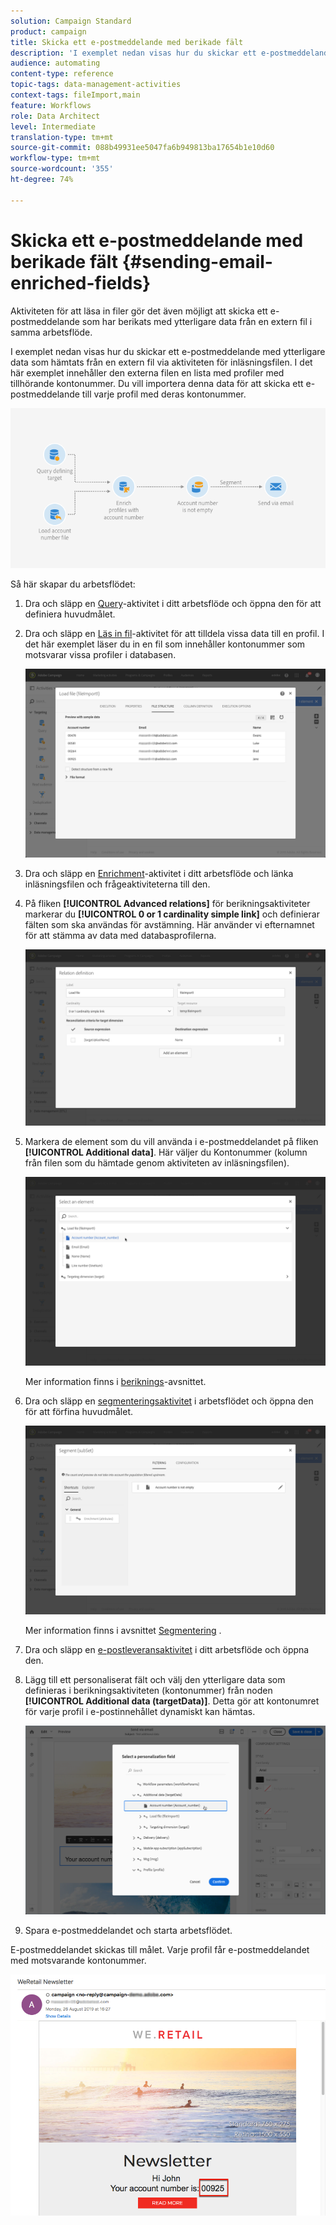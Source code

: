 ```yaml
---
solution: Campaign Standard
product: campaign
title: Skicka ett e-postmeddelande med berikade fält
description: 'I exemplet nedan visas hur du skickar ett e-postmeddelande med ytterligare data som hämtats från en extern fil via aktiviteten för inläsningsfilen.  '
audience: automating
content-type: reference
topic-tags: data-management-activities
context-tags: fileImport,main
feature: Workflows
role: Data Architect
level: Intermediate
translation-type: tm+mt
source-git-commit: 088b49931ee5047fa6b949813ba17654b1e10d60
workflow-type: tm+mt
source-wordcount: '355'
ht-degree: 74%

---
```



# Skicka ett e-postmeddelande med berikade fält {#sending-email-enriched-fields}

<!--A new example showing how to send an email containing additional data retrieved from a load file activity has been added. [Read more](example-2-email-with-enriched-fields)-->

Aktiviteten för att läsa in filer gör det även möjligt att skicka ett e-postmeddelande som har berikats med ytterligare data från en extern fil i samma arbetsflöde.

I exemplet nedan visas hur du skickar ett e-postmeddelande med ytterligare data som hämtats från en extern fil via aktiviteten för inläsningsfilen.  I det här exemplet innehåller den externa filen en lista med profiler med tillhörande kontonummer.  Du vill importera denna data för att skicka ett e-postmeddelande till varje profil med deras kontonummer.

![](assets/load_file_workflow_ex2.png)

Så här skapar du arbetsflödet:

1. Dra och släpp en [Query](../../automating/using/query.md)-aktivitet i ditt arbetsflöde och öppna den för att definiera huvudmålet.

   <!--The Query activity is presented in the [Query](../../automating/using/query.md) section.-->

1. Dra och släpp en [Läs in fil](../../automating/using/load-file.md)-aktivitet för att tilldela vissa data till en profil. I det här exemplet läser du in en fil som innehåller kontonummer som motsvarar vissa profiler i databasen.

   ![](assets/load_file_activity.png)

1. Dra och släpp en [Enrichment](../../automating/using/enrichment.md)-aktivitet i ditt arbetsflöde och länka inläsningsfilen och frågeaktiviteterna till den.

1. På fliken **[!UICONTROL Advanced relations]** för berikningsaktiviteter markerar du **[!UICONTROL 0 or 1 cardinality simple link]** och definierar fälten som ska användas för avstämning.  Här använder vi efternamnet för att stämma av data med databasprofilerna.

   ![](assets/load_file_enrichment_relation.png)

1. Markera de element som du vill använda i e-postmeddelandet på fliken **[!UICONTROL Additional data]**.  Här väljer du Kontonummer (kolumn från filen som du hämtade genom aktiviteten av inläsningsfilen).

   ![](assets/load_file_enrichment_select_element.png)

   <!--![](assets/load_file_enrichment_additional_data.png)-->

   Mer information finns i [beriknings](../../automating/using/enrichment.md)-avsnittet.

1. Dra och släpp en [segmenteringsaktivitet](../../automating/using/segmentation.md) i arbetsflödet och öppna den för att förfina huvudmålet.

   ![](assets/load_file_segmentation.png)

   Mer information finns i avsnittet [Segmentering](../../automating/using/segmentation.md) .

1. Dra och släpp en [e-postleveransaktivitet](../../automating/using/email-delivery.md) i ditt arbetsflöde och öppna den.

   <!--The Email delivery activity is presented in the [Email delivery](../../automating/using/email-delivery.md) section.-->

1. Lägg till ett personaliserat fält och välj den ytterligare data som definieras i berikningsaktiviteten (kontonummer) från noden **[!UICONTROL Additional data (targetData)]**.    Detta gör att kontonumret för varje profil i e-postinnehållet dynamiskt kan hämtas.

   ![](assets/load_file_perso_field.png)

1. Spara e-postmeddelandet och starta arbetsflödet.

E-postmeddelandet skickas till målet.  Varje profil får e-postmeddelandet med motsvarande kontonummer.

![](assets/load_file_email.png)
